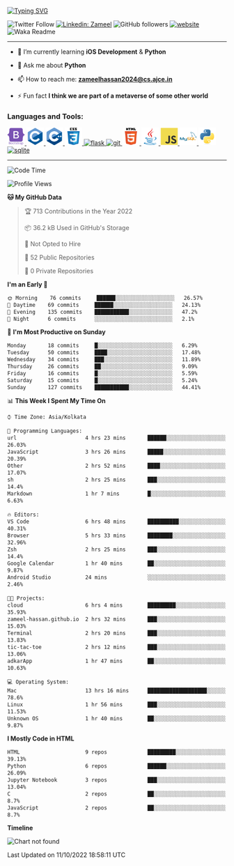 [![Typing SVG](https://readme-typing-svg.herokuapp.com?lines=Hey%2C+I'm+Zameel;I+am+a+Full+Stack+Developer;I+am+a+CS+Student)](https://git.io/typing-svg)

![Twitter Follow](https://img.shields.io/twitter/follow/hassan_zameel?label=Follow)
[![Linkedin: Zameel](https://img.shields.io/badge/-zameelhassan-blue?style=flat-square&logo=Linkedin&logoColor=white&link=https://www.linkedin.com/in/zameelhassan/)](https://www.linkedin.com/in/zameelhassan/)
![GitHub followers](https://img.shields.io/github/followers/zameel7?label=Follow&style=social)
[![website](https://img.shields.io/badge/Website-ffffff.svg?&style=flat&logo=Google-Chrome&link=http://zameel7.github.io/)](http://zameel7.github.io/)
![Waka Readme](https://github.com/zameel7/zameel7/workflows/Waka%20Readme/badge.svg)
<hr>


- 🌱 I’m currently learning **iOS Development** & **Python**

- 💬 Ask me about **Python**

- 📫 How to reach me: **zameelhassan2024@cs.ajce.in**

- ⚡ Fun fact **I think we are part of a metaverse of some other world**


<h3 align="left">Languages and Tools:</h3>
<p align="left"> <a href="https://getbootstrap.com" target="_blank" rel="noreferrer"> <img src="https://raw.githubusercontent.com/devicons/devicon/master/icons/bootstrap/bootstrap-plain-wordmark.svg" alt="bootstrap" width="40" height="40"/> </a> <a href="https://www.cprogramming.com/" target="_blank" rel="noreferrer"> <img src="https://raw.githubusercontent.com/devicons/devicon/master/icons/c/c-original.svg" alt="c" width="40" height="40"/> </a> <a href="https://www.w3schools.com/cpp/" target="_blank" rel="noreferrer"> <img src="https://raw.githubusercontent.com/devicons/devicon/master/icons/cplusplus/cplusplus-original.svg" alt="cplusplus" width="40" height="40"/> </a> <a href="https://www.w3schools.com/css/" target="_blank" rel="noreferrer"> <img src="https://raw.githubusercontent.com/devicons/devicon/master/icons/css3/css3-original-wordmark.svg" alt="css3" width="40" height="40"/> </a> <a href="https://flask.palletsprojects.com/" target="_blank" rel="noreferrer"> <img src="https://www.vectorlogo.zone/logos/pocoo_flask/pocoo_flask-icon.svg" alt="flask" width="40" height="40"/> </a> <a href="https://git-scm.com/" target="_blank" rel="noreferrer"> <img src="https://www.vectorlogo.zone/logos/git-scm/git-scm-icon.svg" alt="git" width="40" height="40"/> </a> <a href="https://www.w3.org/html/" target="_blank" rel="noreferrer"> <img src="https://raw.githubusercontent.com/devicons/devicon/master/icons/html5/html5-original-wordmark.svg" alt="html5" width="40" height="40"/> </a> <a href="https://www.java.com" target="_blank" rel="noreferrer"> <img src="https://raw.githubusercontent.com/devicons/devicon/master/icons/java/java-original.svg" alt="java" width="40" height="40"/> </a> <a href="https://developer.mozilla.org/en-US/docs/Web/JavaScript" target="_blank" rel="noreferrer"> <img src="https://raw.githubusercontent.com/devicons/devicon/master/icons/javascript/javascript-original.svg" alt="javascript" width="40" height="40"/> </a> <a href="https://www.mysql.com/" target="_blank" rel="noreferrer"> <img src="https://raw.githubusercontent.com/devicons/devicon/master/icons/mysql/mysql-original-wordmark.svg" alt="mysql" width="40" height="40"/> </a> <a href="https://www.python.org" target="_blank" rel="noreferrer"> <img src="https://raw.githubusercontent.com/devicons/devicon/master/icons/python/python-original.svg" alt="python" width="40" height="40"/> </a> <a href="https://www.sqlite.org/" target="_blank" rel="noreferrer"> <img src="https://www.vectorlogo.zone/logos/sqlite/sqlite-icon.svg" alt="sqlite" width="40" height="40"/> </a> </p>

<hr>

<!--START_SECTION:waka-->
![Code Time](http://img.shields.io/badge/Code%20Time-19%20hrs%2052%20mins-blue)

![Profile Views](http://img.shields.io/badge/Profile%20Views-141-blue)

**🐱 My GitHub Data** 

> 🏆 713 Contributions in the Year 2022
 > 
> 📦 36.2 kB Used in GitHub's Storage 
 > 
> 🚫 Not Opted to Hire
 > 
> 📜 52 Public Repositories 
 > 
> 🔑 0 Private Repositories  
 > 
**I'm an Early 🐤** 

```text
🌞 Morning    76 commits     ██████░░░░░░░░░░░░░░░░░░░   26.57% 
🌆 Daytime    69 commits     ██████░░░░░░░░░░░░░░░░░░░   24.13% 
🌃 Evening    135 commits    ███████████░░░░░░░░░░░░░░   47.2% 
🌙 Night      6 commits      ░░░░░░░░░░░░░░░░░░░░░░░░░   2.1%

```
📅 **I'm Most Productive on Sunday** 

```text
Monday       18 commits     █░░░░░░░░░░░░░░░░░░░░░░░░   6.29% 
Tuesday      50 commits     ████░░░░░░░░░░░░░░░░░░░░░   17.48% 
Wednesday    34 commits     ███░░░░░░░░░░░░░░░░░░░░░░   11.89% 
Thursday     26 commits     ██░░░░░░░░░░░░░░░░░░░░░░░   9.09% 
Friday       16 commits     █░░░░░░░░░░░░░░░░░░░░░░░░   5.59% 
Saturday     15 commits     █░░░░░░░░░░░░░░░░░░░░░░░░   5.24% 
Sunday       127 commits    ███████████░░░░░░░░░░░░░░   44.41%

```


📊 **This Week I Spent My Time On** 

```text
⌚︎ Time Zone: Asia/Kolkata

💬 Programming Languages: 
url                      4 hrs 23 mins       ██████░░░░░░░░░░░░░░░░░░░   26.03% 
JavaScript               3 hrs 26 mins       █████░░░░░░░░░░░░░░░░░░░░   20.39% 
Other                    2 hrs 52 mins       ████░░░░░░░░░░░░░░░░░░░░░   17.07% 
sh                       2 hrs 25 mins       ███░░░░░░░░░░░░░░░░░░░░░░   14.4% 
Markdown                 1 hr 7 mins         █░░░░░░░░░░░░░░░░░░░░░░░░   6.63%

🔥 Editors: 
VS Code                  6 hrs 48 mins       ██████████░░░░░░░░░░░░░░░   40.31% 
Browser                  5 hrs 33 mins       ████████░░░░░░░░░░░░░░░░░   32.96% 
Zsh                      2 hrs 25 mins       ███░░░░░░░░░░░░░░░░░░░░░░   14.4% 
Google Calendar          1 hr 40 mins        ██░░░░░░░░░░░░░░░░░░░░░░░   9.87% 
Android Studio           24 mins             ░░░░░░░░░░░░░░░░░░░░░░░░░   2.46%

🐱‍💻 Projects: 
cloud                    6 hrs 4 mins        █████████░░░░░░░░░░░░░░░░   35.93% 
zameel-hassan.github.io  2 hrs 32 mins       ███░░░░░░░░░░░░░░░░░░░░░░   15.03% 
Terminal                 2 hrs 20 mins       ███░░░░░░░░░░░░░░░░░░░░░░   13.83% 
tic-tac-toe              2 hrs 12 mins       ███░░░░░░░░░░░░░░░░░░░░░░   13.06% 
adkarApp                 1 hr 47 mins        ██░░░░░░░░░░░░░░░░░░░░░░░   10.63%

💻 Operating System: 
Mac                      13 hrs 16 mins      ███████████████████░░░░░░   78.6% 
Linux                    1 hr 56 mins        ███░░░░░░░░░░░░░░░░░░░░░░   11.53% 
Unknown OS               1 hr 40 mins        ██░░░░░░░░░░░░░░░░░░░░░░░   9.87%

```

**I Mostly Code in HTML** 

```text
HTML                     9 repos             █████████░░░░░░░░░░░░░░░░   39.13% 
Python                   6 repos             ██████░░░░░░░░░░░░░░░░░░░   26.09% 
Jupyter Notebook         3 repos             ███░░░░░░░░░░░░░░░░░░░░░░   13.04% 
C                        2 repos             ██░░░░░░░░░░░░░░░░░░░░░░░   8.7% 
JavaScript               2 repos             ██░░░░░░░░░░░░░░░░░░░░░░░   8.7%

```


**Timeline**

![Chart not found](https://raw.githubusercontent.com/zameel7/zameel7/master/charts/bar_graph.png) 


 Last Updated on 11/10/2022 18:58:11 UTC
<!--END_SECTION:waka-->
